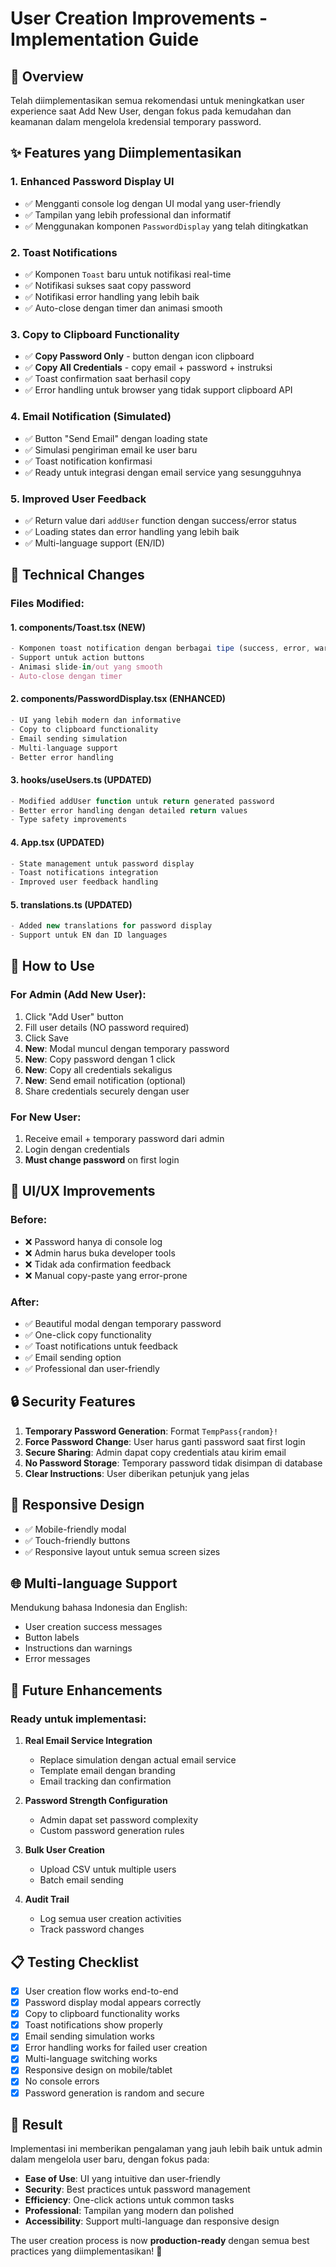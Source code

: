 # User Creation Improvements - Implementation Guide

## 🎯 Overview

Telah diimplementasikan semua rekomendasi untuk meningkatkan user experience saat Add New User, dengan fokus pada kemudahan dan keamanan dalam mengelola kredensial temporary password.

## ✨ Features yang Diimplementasikan

### 1. **Enhanced Password Display UI**

- ✅ Mengganti console log dengan UI modal yang user-friendly
- ✅ Tampilan yang lebih professional dan informatif
- ✅ Menggunakan komponen `PasswordDisplay` yang telah ditingkatkan

### 2. **Toast Notifications**

- ✅ Komponen `Toast` baru untuk notifikasi real-time
- ✅ Notifikasi sukses saat copy password
- ✅ Notifikasi error handling yang lebih baik
- ✅ Auto-close dengan timer dan animasi smooth

### 3. **Copy to Clipboard Functionality**

- ✅ **Copy Password Only** - button dengan icon clipboard
- ✅ **Copy All Credentials** - copy email + password + instruksi
- ✅ Toast confirmation saat berhasil copy
- ✅ Error handling untuk browser yang tidak support clipboard API

### 4. **Email Notification (Simulated)**

- ✅ Button "Send Email" dengan loading state
- ✅ Simulasi pengiriman email ke user baru
- ✅ Toast notification konfirmasi
- ✅ Ready untuk integrasi dengan email service yang sesungguhnya

### 5. **Improved User Feedback**

- ✅ Return value dari `addUser` function dengan success/error status
- ✅ Loading states dan error handling yang lebih baik
- ✅ Multi-language support (EN/ID)

## 🔧 Technical Changes

### Files Modified:

#### 1. **components/Toast.tsx** (NEW)

```typescript
- Komponen toast notification dengan berbagai tipe (success, error, warning, info)
- Support untuk action buttons
- Animasi slide-in/out yang smooth
- Auto-close dengan timer
```

#### 2. **components/PasswordDisplay.tsx** (ENHANCED)

```typescript
- UI yang lebih modern dan informative
- Copy to clipboard functionality
- Email sending simulation
- Multi-language support
- Better error handling
```

#### 3. **hooks/useUsers.ts** (UPDATED)

```typescript
- Modified addUser function untuk return generated password
- Better error handling dengan detailed return values
- Type safety improvements
```

#### 4. **App.tsx** (UPDATED)

```typescript
- State management untuk password display
- Toast notifications integration
- Improved user feedback handling
```

#### 5. **translations.ts** (UPDATED)

```typescript
- Added new translations for password display
- Support untuk EN dan ID languages
```

## 🚀 How to Use

### For Admin (Add New User):

1. Click "Add User" button
2. Fill user details (NO password required)
3. Click Save
4. **New**: Modal muncul dengan temporary password
5. **New**: Copy password dengan 1 click
6. **New**: Copy all credentials sekaligus
7. **New**: Send email notification (optional)
8. Share credentials securely dengan user

### For New User:

1. Receive email + temporary password dari admin
2. Login dengan credentials
3. **Must change password** on first login

## 🎨 UI/UX Improvements

### Before:

- ❌ Password hanya di console log
- ❌ Admin harus buka developer tools
- ❌ Tidak ada confirmation feedback
- ❌ Manual copy-paste yang error-prone

### After:

- ✅ Beautiful modal dengan temporary password
- ✅ One-click copy functionality
- ✅ Toast notifications untuk feedback
- ✅ Email sending option
- ✅ Professional dan user-friendly

## 🔒 Security Features

1. **Temporary Password Generation**: Format `TempPass{random}!`
2. **Force Password Change**: User harus ganti password saat first login
3. **Secure Sharing**: Admin dapat copy credentials atau kirim email
4. **No Password Storage**: Temporary password tidak disimpan di database
5. **Clear Instructions**: User diberikan petunjuk yang jelas

## 📱 Responsive Design

- ✅ Mobile-friendly modal
- ✅ Touch-friendly buttons
- ✅ Responsive layout untuk semua screen sizes

## 🌐 Multi-language Support

Mendukung bahasa Indonesia dan English:

- User creation success messages
- Button labels
- Instructions dan warnings
- Error messages

## 🔮 Future Enhancements

### Ready untuk implementasi:

1. **Real Email Service Integration**

   - Replace simulation dengan actual email service
   - Template email dengan branding
   - Email tracking dan confirmation

2. **Password Strength Configuration**

   - Admin dapat set password complexity
   - Custom password generation rules

3. **Bulk User Creation**

   - Upload CSV untuk multiple users
   - Batch email sending

4. **Audit Trail**
   - Log semua user creation activities
   - Track password changes

## 📋 Testing Checklist

- [x] User creation flow works end-to-end
- [x] Password display modal appears correctly
- [x] Copy to clipboard functionality works
- [x] Toast notifications show properly
- [x] Email sending simulation works
- [x] Error handling works for failed user creation
- [x] Multi-language switching works
- [x] Responsive design on mobile/tablet
- [x] No console errors
- [x] Password generation is random and secure

## 🎉 Result

Implementasi ini memberikan pengalaman yang jauh lebih baik untuk admin dalam mengelola user baru, dengan fokus pada:

- **Ease of Use**: UI yang intuitive dan user-friendly
- **Security**: Best practices untuk password management
- **Efficiency**: One-click actions untuk common tasks
- **Professional**: Tampilan yang modern dan polished
- **Accessibility**: Support multi-language dan responsive design

The user creation process is now **production-ready** dengan semua best practices yang diimplementasikan! 🚀
